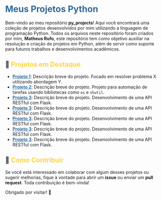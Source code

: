 # <span style="color: #306998;">Meus Projetos Python</span>

Bem-vindo ao meu repositório <strong>py_projects</strong>! Aqui você encontrará uma coleção de projetos desenvolvidos por mim utilizando a linguagem de programação Python. Todos os arquivos neste repositório foram criados por mim, <strong>Matheus Rufo</strong>, este repositório tem como objetivo auxiliar na resolução e criação de projetos em Python, além de servir como suporte para futuros trabalhos e desenvolvimentos acadêmicos.

## 🚀 <span style="color: #FFD43B;">Projetos em Destaque</span>

- **<a href="https://github.com/seuusuario/projeto1" target="_blank" style="color: #306998;">Projeto 1</a>**: Descrição breve do projeto. Focado em resolver problema X utilizando abordagem Y.
- **<a href="https://github.com/seuusuario/projeto2" target="_blank" style="color: #306998;">Projeto 2</a>**: Descrição breve do projeto. Projeto para automação de tarefas usando bibliotecas como `os` e `shutil`.
- **<a href="https://github.com/seuusuario/projeto3" target="_blank" style="color: #306998;">Projeto 3</a>**: Descrição breve do projeto. Desenvolvimento de uma API RESTful com Flask.
- **<a href="https://github.com/seuusuario/projeto3" target="_blank" style="color: #306998;">Projeto 3</a>**: Descrição breve do projeto. Desenvolvimento de uma API RESTful com Flask.
- **<a href="https://github.com/seuusuario/projeto3" target="_blank" style="color: #306998;">Projeto 3</a>**: Descrição breve do projeto. Desenvolvimento de uma API RESTful com Flask.
- **<a href="https://github.com/seuusuario/projeto3" target="_blank" style="color: #306998;">Projeto 3</a>**: Descrição breve do projeto. Desenvolvimento de uma API RESTful com Flask.
- **<a href="https://github.com/seuusuario/projeto3" target="_blank" style="color: #306998;">Projeto 3</a>**: Descrição breve do projeto. Desenvolvimento de uma API RESTful com Flask.

## 📜 <span style="color: #FFD43B;">Como Contribuir</span>

Se você está interessado em colaborar com algum desses projetos ou sugerir melhorias, fique à vontade para abrir um **issue** ou enviar um **pull request**. Toda contribuição é bem-vinda!

Obrigado por visitar! 🚀
